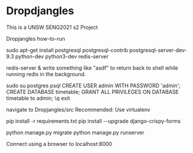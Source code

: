 # Dropdjangles
This is a UNSW SENG2021 s2 Project

Dropjangles how-to-run

sudo apt-get install postgresql postgresql-contrib postgresql-server-dev-9.3 python-dev python3-dev redis-server

redis-server & 
write something like "asdf" to return back to shell while running redis in the background.

sudo su postgres psql CREATE USER admin WITH PASSWORD 'admin'; 
CREATE DATABASE timetable; 
GRANT ALL PRIVILEGES ON DATABASE timetable to admin; 
\q 
exit

navigate to Dropjangles/src
Recommended: Use virtualenv

pip install -r requirements.txt 
pip install --upgrade django-crispy-forms

python manage.py migrate 
python manage.py runserver

Connect using a browser to localhost:8000
